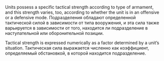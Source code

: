 
Units possess a specific tactical strength according to type of armament, and this strength varies, too, according to whether the unit is in an offensive or a defensive mode.
Подразделения обладают определенной тактической силой в зависимости от типа вооружения, и эта сила также варьируется в зависимости от того, находится ли подразделение в наступательной или оборонительной позиции.

Tactical strength is expressed numerically as a factor determined by a unit’s situation.
Тактическая сила выражается численно как коэффициент, определяемый обстановкой, в которой находится подразделение. 